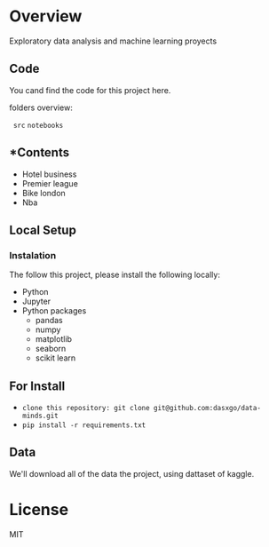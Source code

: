 # Overview
Exploratory data analysis and machine learning proyects 

## Code

You cand find the code for this project here.

folders overview:

` src`
`notebooks`

## *Contents

- Hotel business 
- Premier league
- Bike london 
- Nba

## Local Setup

### Instalation

The follow this project, please install the following locally:

- Python
- Jupyter
- Python packages
  - pandas 
  - numpy
  - matplotlib
  - seaborn 
  - scikit learn

## For Install

- `clone this repository: git clone git@github.com:dasxgo/data-minds.git`
- `pip install -r requirements.txt`

## **Data**

We'll download all of the data the project, using dattaset of kaggle.

# **License**
MIT



